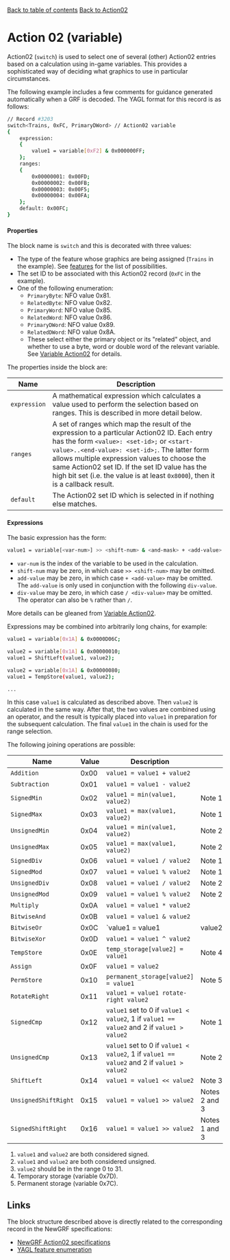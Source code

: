 [Back to table of contents](../index.md)
[Back to Action02](../actions/action02.md)        

# Action 02 (variable)

Action02 (`switch`) is used to select one of several (other) Action02 entries based on a calculation using in-game variables. This provides a sophisticated way of deciding what graphics to use in particular circumstances.

The following example includes a few comments for guidance generated automatically when a GRF is decoded. The YAGL format for this record is as follows:

```bash
// Record #3203
switch<Trains, 0xFC, PrimaryDWord> // Action02 variable
{
    expression:
    {
        value1 = variable[0xF2] & 0x000000FF;
    };
    ranges:
    {
        0x00000001: 0x00FD;
        0x00000002: 0x00FB;
        0x00000003: 0x00F5;
        0x00000004: 0x00FA;
    };
    default: 0x00FC;
}
```

#### Properties

The block name is `switch` and this is decorated with three values:
- The type of the feature whose graphics are being assigned (`Trains` in the example). See [features](../sundries/features.md) for the list of possibilities.
- The set ID to be associated with this Action02 record (`0xFC` in the example).
- One of the following enumeration:
  - `PrimaryByte`: NFO value 0x81.
  - `RelatedByte`: NFO value 0x82.
  - `PrimaryWord`: NFO value 0x85.
  - `RelatedWord`: NFO value 0x86.
  - `PrimaryDWord`: NFO value 0x89.
  - `RelatedDWord`: NFO value 0x8A.
  - These select either the primary object or its "related" object, and whether to use a byte, word or double word of the relevant variable. See [Variable Action02](https://newgrf-specs.tt-wiki.net/wiki/VariationalAction2) for details.

The properties inside the block are:

| Name | Description |
|-|-|
|`expression`| A mathematical expression which calculates a value used to perform the selection based on ranges. This is described in more detail below. |
|`ranges`| A set of ranges which map the result of the expression to a particular Action02 ID. Each entry has the form `<value>: <set-id>;` or `<start-value>..<end-value>: <set-id>;`. The latter form allows multiple expression values to choose the same Action02 set ID. If the set ID value has the high bit set (i.e. the value is at least `0x8000`), then it is a callback result. |
|`default`| The Action02 set ID which is selected in if nothing else matches. |

#### Expressions

The basic expression has the form:

```bash
value1 = variable[<var-num>] >> <shift-num> & <and-mask> + <add-value> / <div-value>;
```

- `var-num` is the index of the variable to be used in the calculation.
- `shift-num` may be zero, in which case `>> <shift-num>` may be omitted.
- `add-value` may be zero, in which case `+ <add-value>` may be omitted. The `add-value` is only used in conjunction with the following `div-value`.
- `div-value` may be zero, in which case `/ <div-value>` may be omitted. The operator can also be `%` rather than `/`.

More details can be gleaned from [Variable Action02](https://newgrf-specs.tt-wiki.net/wiki/VariationalAction2).

Expressions may be combined into arbitrarily long chains, for example:

```bash
value1 = variable[0x1A] & 0x0000D06C;

value2 = variable[0x1A] & 0x00000010;
value1 = ShiftLeft(value1, value2);

value2 = variable[0x1A] & 0x00000080;
value1 = TempStore(value1, value2);

...
```

In this case `value1` is calculated as described above. Then `value2` is calculated in the same way. After that, the two values are combined using an operator, and the result is typically placed into `value1` in preparation for the subsequent calculation. The final `value1` in the chain is used for the range selection.

The following joining operations are possible:

| Name | Value | Description | |
|-|-|-|-|
| `Addition`           | 0x00 | `value1 = value1 + value2` ||
| `Subtraction`        | 0x01 | `value1 = value1 - value2` ||
| `SignedMin`          | 0x02 | `value1 = min(value1, value2)` | Note 1 |
| `SignedMax`          | 0x03 | `value1 = max(value1, value2)` | Note 1 |
| `UnsignedMin`        | 0x04 | `value1 = min(value1, value2)` | Note 2 |
| `UnsignedMax`        | 0x05 | `value1 = max(value1, value2)` | Note 2 |
| `SignedDiv`          | 0x06 | `value1 = value1 / value2` | Note 1 |
| `SignedMod`          | 0x07 | `value1 = value1 % value2` | Note 1 |
| `UnsignedDiv`        | 0x08 | `value1 = value1 / value2` | Note 2 |
| `UnsignedMod`        | 0x09 | `value1 = value1 % value2` | Note 2 |
| `Multiply`           | 0x0A | `value1 = value1 * value2` ||
| `BitwiseAnd`         | 0x0B | `value1 = value1 & value2` ||
| `BitwiseOr`          | 0x0C | `value1 = value1 | value2` ||
| `BitwiseXor`         | 0x0D | `value1 = value1 ^ value2` ||
| `TempStore`          | 0x0E | `temp_storage[value2] = value1` | Note 4 |
| `Assign`             | 0x0F | `value1 = value2` ||
| `PermStore`          | 0x10 | `permanent_storage[value2] = value1` | Note 5 |
| `RotateRight`        | 0x11 | `value1 = value1 rotate-right value2` ||
| `SignedCmp`          | 0x12 | `value1` set to 0 if `value1 < value2`, 1 if `value1 == value2` and 2 if `value1 > value2` |  Note 1. |
| `UnsignedCmp`        | 0x13 | `value1` set to 0 if `value1 < value2`, 1 if `value1 == value2` and 2 if `value1 > value2`| Note 2. |
| `ShiftLeft`          | 0x14 | `value1 = value1 << value2` | Note 3 |
| `UnsignedShiftRight` | 0x15 | `value1 = value1 >> value2` | Notes 2 and 3 |
| `SignedShiftRight`   | 0x16 | `value1 = value1 >> value2` | Notes 1 and 3 |

1. `value1` and `value2` are both considered signed.
2. `value1` and `value2` are both considered unsigned.
3. `value2` should be in the range 0 to 31.
4. Temporary storage (variable 0x7D).
5. Permanent storage (variable 0x7C).

## Links

The block structure described above is directly related to the corresponding record in the NewGRF specifications:

- [NewGRF Action02 specifications](https://newgrf-specs.tt-wiki.net/wiki/VarAction2Advanced)
- [YAGL feature enumeration](../sundries/features.md)